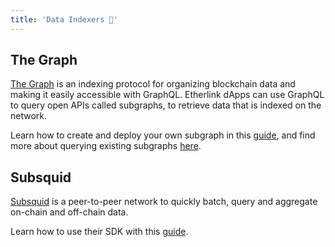 ```yaml
---
title: 'Data Indexers 💽'
---
```


## The Graph

[The Graph](https://thegraph.com/) is an indexing protocol for organizing blockchain data and making it easily accessible with GraphQL. Etherlink dApps can use GraphQL to query open APIs called subgraphs, to retrieve data that is indexed on the network.

Learn how to create and deploy your own subgraph in this [guide](https://thegraph.com/docs/en/quick-start/), and find more about querying existing subgraphs [here](https://thegraph.com/docs/en/querying/querying-the-graph/).

## Subsquid

[Subsquid](https://subsquid.io/) is a peer-to-peer network to quickly batch, query and aggregate on-chain and off-chain data.

Learn how to use their SDK with this [guide](https://docs.subsquid.io/sdk/how-to-start/).
